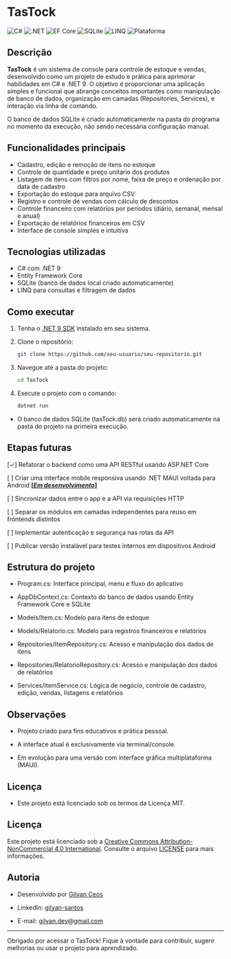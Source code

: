 # TasTock

![C#](https://img.shields.io/badge/C%20Sharp-limegreen)
![.NET](https://img.shields.io/badge/.NET%209.0-blue)
![EF Core](https://img.shields.io/badge/EF%20Core-mediumorchid)
![SQLite](https://img.shields.io/badge/SQLite-darkcyan)
![LINQ](https://img.shields.io/badge/LINQ-darkorange)
![Plataforma](https://img.shields.io/badge/Console--App-darkgrey)


## Descrição

**TasTock** é um sistema de console para controle de estoque e vendas, desenvolvido como um projeto de estudo e prática para aprimorar habilidades em C# e .NET 9. O objetivo é proporcionar uma aplicação simples e funcional que abrange conceitos importantes como manipulação de banco de dados, organização em camadas (Repositories, Services), e interação via linha de comando.

O banco de dados SQLite é criado automaticamente na pasta do programa no momento da execução, não sendo necessária configuração manual.


## Funcionalidades principais

- Cadastro, edição e remoção de itens no estoque
- Controle de quantidade e preço unitário dos produtos
- Listagem de itens com filtros por nome, faixa de preço e ordenação por data de cadastro
- Exportação do estoque para arquivo CSV
- Registro e controle de vendas com cálculo de descontos
- Controle financeiro com relatórios por períodos (diário, semanal, mensal e anual)
- Exportação de relatórios financeiros em CSV
- Interface de console simples e intuitiva


## Tecnologias utilizadas

- C# com .NET 9
- Entity Framework Core
- SQLite (banco de dados local criado automaticamente)
- LINQ para consultas e filtragem de dados


## Como executar

1. Tenha o [.NET 9 SDK](https://dotnet.microsoft.com/en-us/download/dotnet/9.0) instalado em seu sistema.

2. Clone o repositório:
    ```bash
    git clone https://github.com/seu-usuario/seu-repositorio.git
    ```

3. Navegue até a pasta do projeto:
    ```bash
    cd TasTock
    ```

4. Execute o projeto com o comando:
    ```bash
    dotnet run
    ```

- O banco de dados SQLite (tasTock.db) será criado automaticamente na pasta do projeto na primeira execução.


## Etapas futuras

[✓] Refatorar o backend como uma API RESTful usando ASP.NET Core

[ ] Criar uma interface mobile responsiva usando .NET MAUI voltada para Android <b>[<i><u>Em desenvolvimento</u></i>]</b>

[ ] Sincronizar dados entre o app e a API via requisições HTTP

[ ] Separar os módulos em camadas independentes para reuso em frontends distintos

[ ] Implementar autenticação e segurança nas rotas da API

[ ] Publicar versão instalável para testes internos em dispositivos Android

## Estrutura do projeto

- Program.cs: Interface principal, menu e fluxo do aplicativo

- AppDbContext.cs:
        Contexto do banco de dados usando Entity Framework Core e SQLite

- Models/Item.cs:
        Modelo para itens de estoque

- Models/Relatorio.cs:
        Modelo para registros financeiros e relatórios

- Repositories/ItemRepository.cs:
        Acesso e manipulação dos dados de itens

- Repositories/RelatorioRepository.cs:
        Acesso e manipulação dos dados de relatórios

- Services/ItemService.cs:
        Lógica de negócio, controle de cadastro, edição, vendas, listagens e relatórios


## Observações

- Projeto criado para fins educativos e prática pessoal.

- A interface atual é exclusivamente via terminal/console.

- Em evolução para uma versão com interface gráfica multiplataforma (MAUI).


## Licença

- Este projeto está licenciado sob os termos da Licença MIT. 

## Licença

Este projeto está licenciado sob a [Creative Commons Attribution-NonCommercial 4.0 International](https://creativecommons.org/licenses/by-nc/4.0/deed.pt_BR). Consulte o arquivo [LICENSE](./LICENSE) para mais informações.


## Autoria

- Desenvolvido por [Gilyan Ceos](https://github.com/GilyanCeos)

- LinkedIn: [gilyan-santos](https://linkedin.com/in/gilyan-santos)

- E-mail: gilyan.dev@gmail.com

---

Obrigado por acessar o TasTock!
Fique à vontade para contribuir, sugerir melhorias ou usar o projeto para aprendizado.